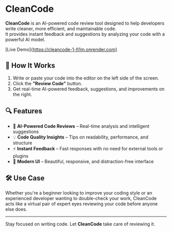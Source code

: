 # CleanCode

**CleanCode** is an AI-powered code review tool designed to help developers write cleaner, more efficient, and maintainable code.  
It provides instant feedback and suggestions by analyzing your code with a powerful AI model.

[Live Demo]{https://cleancode-1-fi1m.onrender.com}

## 🚀 How It Works

1. Write or paste your code into the editor on the left side of the screen.
2. Click the **"Review Code"** button.
3. Get real-time AI-powered feedback, suggestions, and improvements on the right.

## 🔍 Features

- 🧠 **AI-Powered Code Reviews** – Real-time analysis and intelligent suggestions
- 💡 **Code Quality Insights** – Tips on readability, performance, and structure
- ⚡ **Instant Feedback** – Fast responses with no need for external tools or plugins
- 🎨 **Modern UI** – Beautiful, responsive, and distraction-free interface

## 🛠 Use Case

Whether you're a beginner looking to improve your coding style or an experienced developer wanting to double-check your work, CleanCode acts like a virtual pair of expert eyes reviewing your code before anyone else does.

---

Stay focused on writing code. Let **CleanCode** take care of reviewing it.
